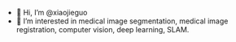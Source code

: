 - 👋 Hi, I’m @xiaojieguo
- 👀 I’m interested in medical image segmentation, medical image registration, computer vision, deep learning, SLAM.

<!---
xiaojieguo/xiaojieguo is a ✨ special ✨ repository because its `README.md` (this file) appears on your GitHub profile.
You can click the Preview link to take a look at your changes.
--->
